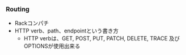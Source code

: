 ### Routing

* Rackコンパチ
* HTTP verb、path、endpointという書き方
  * HTTP verbは、GET, POST, PUT, PATCH, DELETE, TRACE 及び OPTIONSが使用出来る

